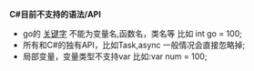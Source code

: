 **C#目前不支持的语法/API**

* go的 [关键字](https://github.com/Unknwon/the-way-to-go_ZH_CN/blob/master/eBook/04.1.md) 不能为变量名,函数名，类名等 比如 int go = 100;
* 所有和C#的独有API，比如Task,async 一般情况会直接忽略掉;
* 局部变量，变量类型不支持var 比如:var num = 100; 
